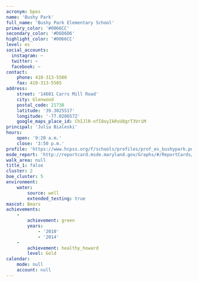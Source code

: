 ```yaml
---
acronym: bpes
name: 'Bushy Park'
full_name: 'Bushy Park Elementary School'
primary_color: '#0066CC'
secondary_color: '#D6D6D6'
highlight_color: '#0066CC'
level: es
social_accounts:
  instagram: ~
  twitter: ~
  facebook: ~
contact:
    phone: 410-313-5500
    fax: 410-313-5505
address:
    street: '14601 Carrs Mill Road'
    city: Glenwood
    postal_code: 21738
    latitude: '39.3025517'
    longitude: '-77.0206572'
    google_maps_place_id: ChIJlR-nfI8oyIkRsU8grT3VriM
principal: 'Julia Bialeski'
hours:
    open: '9:20 a.m.'
    close: '3:50 p.m.'
profile: 'https://www.hcpss.org/f/schools/profiles/prof_es_bushypark.pdf'
msde_report: 'http://reportcard.msde.maryland.gov/Graphs/#/ReportCards/ReportCardSchool/1//1/13/0406/'
walk_area: null
title_1: false
cluster: 2
boe_cluster: 5
environment:
    water:
        source: well
        extended_testing: true
mascot: Bears
achievements:
    -
        achievement: green
        years:
            - '2010'
            - '2014'
    -
        achievement: healthy_howard
        level: Gold
calendar:
    mode: null
    account: null
---
```

